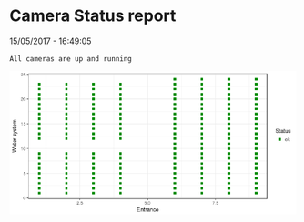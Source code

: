 Camera Status report
================
15/05/2017 - 16:49:05

    All cameras are up and running

![](camreport_files/figure-markdown_github/unnamed-chunk-2-1.png)
